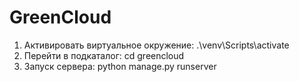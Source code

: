 # GreenCloud

1) Активировать виртуальное окружение: .\venv\Scripts\activate 
2) Перейти в подкаталог: cd greencloud
3) Запуск сервера: python manage.py runserver
